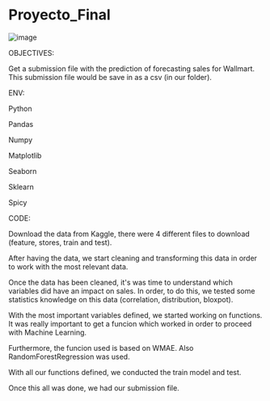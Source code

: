 # Proyecto_Final
![image](https://user-images.githubusercontent.com/91553091/167239905-06751d3f-51b7-4d14-a95f-84510eedfe70.png)

OBJECTIVES:

Get a submission file with the prediction of forecasting sales for Wallmart. This submission file would be save in as a csv (in our folder).

ENV:

Python 

Pandas

Numpy

Matplotlib

Seaborn

Sklearn

Spicy



CODE: 

Download the data from Kaggle, there were 4 different files to download (feature, stores, train and test).

After having the data, we start cleaning and transforming this data in order to work with the most relevant data.

Once the data has been cleaned, it's was time to understand which variables did have an impact on sales. In order, to do this, we tested some statistics knowledge on this data (correlation, distribution, bloxpot).

With the most important variables defined, we started working on functions. It was really important to get a funcion which worked in order to proceed with Machine Learning.

Furthermore, the funcion used is based on WMAE. Also RandomForestRegression was used.

With all our functions defined, we conducted the train model and test.

Once this all was done, we had our submission file.
